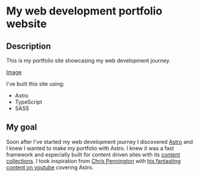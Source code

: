 # My web development portfolio website

## Description

This is my portfolio site showcasing my web development journey.

[Image](/public/StephTheDev-Screenshot.png)

I've built this site using:

- Astro
- TypeScript
- SASS

## My goal

Soon after I've started my web development journey I discovered [Astro](https://astro.build) and I knew I wanted to make my portfolio with Astro. I knew it was a fast framework and especially built for content driven sites with its [content collections](https://docs.astro.build/en/guides/content-collections/).
I took inspiration from [Chris Pennington](https://chrispennington.blog/) with [his fantasting content on youtube](https://www.youtube.com/@codinginpublic) covering Astro.
